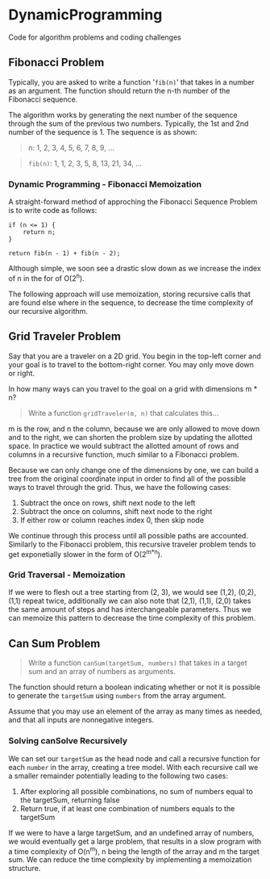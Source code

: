 # DynamicProgramming
Code for algorithm problems and coding challenges

## Fibonacci Problem
Typically, you are asked to write a function '```fib(n)```' that takes in a number as an argument. The function should return the n-th number of the Fibonacci sequence.

The algorithm works by generating the next number of the sequence through the sum of the previous two numbers. Typically, the 1st and 2nd number of the sequence is 1. The sequence is as shown:

> n: 1, 2, 3, 4, 5, 6, 7, 8, 9, ...

> ```fib(n)```: 1, 1, 2, 3, 5, 8, 13, 21, 34, ... 

### Dynamic Programming - Fibonacci Memoization
A straight-forward method of approching the Fibonacci Sequence Problem is to write code as follows:

    if (n <= 1) {
        return n;
    }
    
    return fib(n - 1) + fib(n - 2);

Although simple, we soon see a drastic slow down as we increase the index of n in the for of O(2<sup>n</sup>).

The following approach will use memoization, storing recursive calls that are found else where in the sequence, to decrease the time complexity of our recursive algorithm.

## Grid Traveler Problem
Say that you are a traveler on a 2D grid. You begin in the top-left corner and your goal is to travel to the bottom-right corner. You may only move down or right.

In how many ways can you travel to the goal on a grid with dimensions m * n?

>Write a function ```gridTraveler(m, n)``` that calculates this...

m is the row, and n the column, because we are only allowed to move down and to the right, we can shorten the problem size by updating the allotted space. In practice we would subtract the allotted amount of rows and columns in a recursive function, much similar to a Fibonacci problem.

Because we can only change one of the dimensions by one, we can build a tree from the original coordinate input in order to find all of the possible ways to travel through the grid. Thus, we have the following cases:

1. Subtract the once on rows, shift next node to the left
2. Subtract the once on columns, shift next node to the right
3. If either row or column reaches index 0, then skip node

We continue through this process until all possible paths are accounted. Similarly to the Fibonacci problem, this recursive traveler problem tends to get exponetially slower in the form of O(2<sup>m*n</sup>).

### Grid Traversal - Memoization
If we were to flesh out a tree starting from (2, 3), we would see (1,2), (0,2), (1,1) repeat twice, additionally we can also note that (2,1), (1,1), (2,0) takes the same amount of steps and has interchangeable parameters. Thus we can memoize this pattern to decrease the time complexity of this problem. 

## Can Sum Problem
>Write a function ```canSum(targetSum, numbers)``` that takes in a target sum and an array of numbers as arguments.

The function should return a boolean indicating whether or not it is possible to generate the ```targetSum``` using ```numbers``` from the array argument.

Assume that you may use an element of the array as many times as needed, and that all inputs are nonnegative integers.

### Solving canSolve Recursively
We can set our ```targetSum``` as the head node and call a recursive function for each ```number``` in the array, creating a tree model. With each recursive call we a smaller remainder potentially leading to the following two cases:

1. After exploring all possible combinations, no sum of numbers equal to the targetSum, returning false
2. Return true, if at least one combination of numbers equals to the targetSum

If we were to have a large targetSum, and an undefined array of numbers, we would eventually get a large problem, that results in a slow program with a time complexity of O(n<sup>m</sup>), n being the length of the array and m the target sum. We can reduce the time complexity by implementing a memoization structure. 